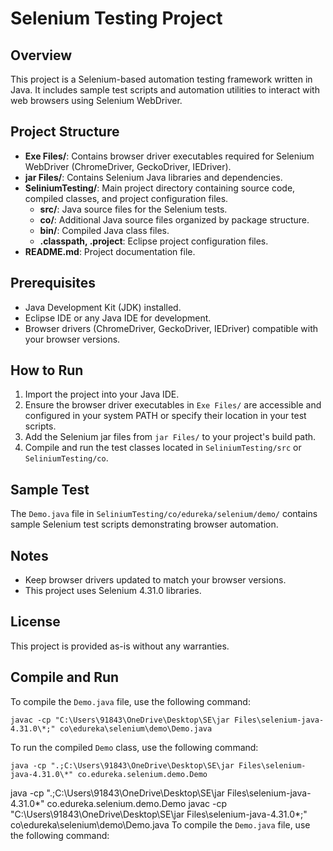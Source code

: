 # Selenium Testing Project

## Overview
This project is a Selenium-based automation testing framework written in Java. It includes sample test scripts and automation utilities to interact with web browsers using Selenium WebDriver.

## Project Structure

- **Exe Files/**: Contains browser driver executables required for Selenium WebDriver (ChromeDriver, GeckoDriver, IEDriver).
- **jar Files/**: Contains Selenium Java libraries and dependencies.
- **SeliniumTesting/**: Main project directory containing source code, compiled classes, and project configuration files.
  - **src/**: Java source files for the Selenium tests.
  - **co/**: Additional Java source files organized by package structure.
  - **bin/**: Compiled Java class files.
  - **.classpath, .project**: Eclipse project configuration files.
- **README.md**: Project documentation file.

## Prerequisites
- Java Development Kit (JDK) installed.
- Eclipse IDE or any Java IDE for development.
- Browser drivers (ChromeDriver, GeckoDriver, IEDriver) compatible with your browser versions.

## How to Run
1. Import the project into your Java IDE.
2. Ensure the browser driver executables in `Exe Files/` are accessible and configured in your system PATH or specify their location in your test scripts.
3. Add the Selenium jar files from `jar Files/` to your project's build path.
4. Compile and run the test classes located in `SeliniumTesting/src` or `SeliniumTesting/co`.

## Sample Test
The `Demo.java` file in `SeliniumTesting/co/edureka/selenium/demo/` contains sample Selenium test scripts demonstrating browser automation.

## Notes
- Keep browser drivers updated to match your browser versions.
- This project uses Selenium 4.31.0 libraries.

## License
This project is provided as-is without any warranties.

## Compile and Run

To compile the `Demo.java` file, use the following command:

```
javac -cp "C:\Users\91843\OneDrive\Desktop\SE\jar Files\selenium-java-4.31.0\*;" co\edureka\selenium\demo\Demo.java
```

To run the compiled `Demo` class, use the following command:

```
java -cp ".;C:\Users\91843\OneDrive\Desktop\SE\jar Files\selenium-java-4.31.0\*" co.edureka.selenium.demo.Demo
```
java -cp ".;C:\Users\91843\OneDrive\Desktop\SE\jar Files\selenium-java-4.31.0\*" co.edureka.selenium.demo.Demo
javac -cp "C:\Users\91843\OneDrive\Desktop\SE\jar Files\selenium-java-4.31.0\*;" co\edureka\selenium\demo\Demo.java
To compile the `Demo.java` file, use the following command:


